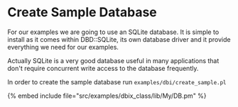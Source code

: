 # Create Sample Database

For our examples we are going to use an SQLite database. It is simple to install
as it comes within DBD::SQLite, its own database driver and it provide everything
we need for our examples.

Actually SQLite is a very good database useful in many applications that don't
require concurrent write access to the database frequently.

In order to create the sample database run `examples/dbi/create_sample.pl`

{% embed include file="src/examples/dbix_class/lib/My/DB.pm" %}


